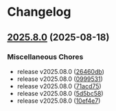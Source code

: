 # Changelog

## [2025.8.0](https://github.com/MassBank/MassBank3/compare/v2025.7.1...v2025.8.0) (2025-08-18)


### Miscellaneous Chores

* release v2025.08.0 ([26460db](https://github.com/MassBank/MassBank3/commit/26460db31b726ac9452ee8f5c201e068720b191e))
* release v2025.08.0 ([0999531](https://github.com/MassBank/MassBank3/commit/09995318e262fc0acf30f54290742582aedc91f8))
* release v2025.08.0 ([71acd75](https://github.com/MassBank/MassBank3/commit/71acd7522fcb332c53b41beefc7b75b45dd30e11))
* release v2025.08.0 ([5d5bc58](https://github.com/MassBank/MassBank3/commit/5d5bc5873ac3384e88fe111b0c00b3cae0adc710))
* release v2025.08.0 ([10ef4e7](https://github.com/MassBank/MassBank3/commit/10ef4e7834f74a990a59e85d3aab48e21b964ab7))
